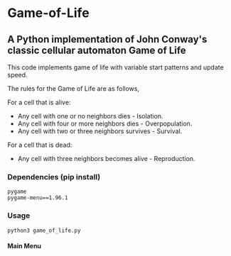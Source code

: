 # Game-of-Life
## A Python implementation of John Conway's classic cellular automaton Game of Life

This code implements game of life with variable start patterns and update speed.

The rules for the Game of Life are as follows,

For a cell that is alive:
- Any cell with one or no neighbors dies - Isolation.
- Any cell with four or more neighbors dies - Overpopulation.
- Any cell with two or three neighbors survives - Survival.

For a cell that is dead:
- Any cell with three neighbors becomes alive - Reproduction.

### Dependencies (pip install)
```
pygame
pygame-menu==1.96.1
```
### Usage

```
python3 game_of_life.py
```

#### Main Menu
